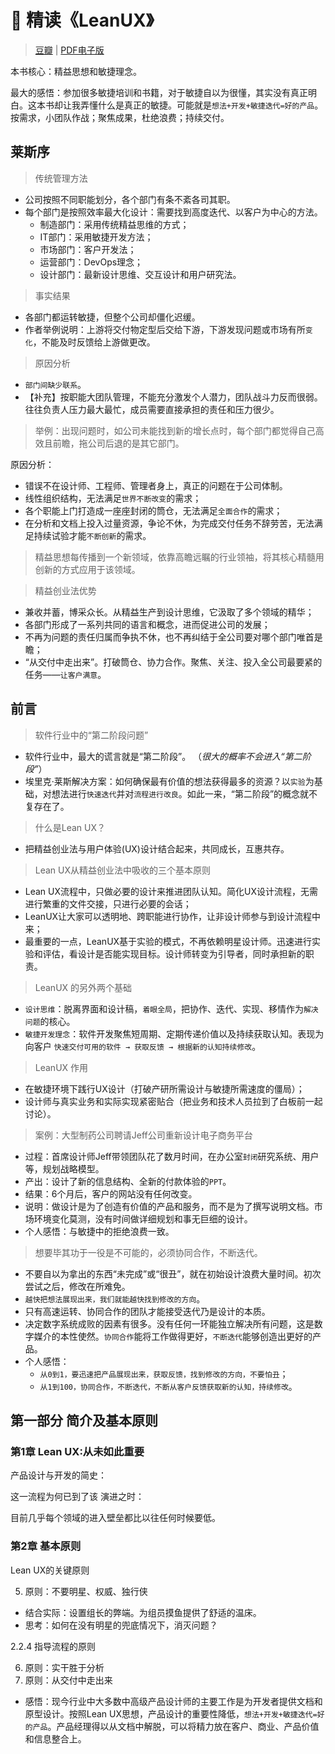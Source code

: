 # 📒 精读《LeanUX》
> [豆瓣](https://book.douban.com/subject/24896848/) | [PDF电子版](精益设计.pdf ':ignore')

本书核心：精益思想和敏捷理念。

最大的感悟：参加很多敏捷培训和书籍，对于敏捷自以为很懂，其实没有真正明白。这本书却让我弄懂什么是真正的敏捷。可能就是`想法+开发+敏捷迭代=好的产品`。按需求，小团队作战；聚焦成果，杜绝浪费；持续交付。

## 莱斯序
> 传统管理方法
- 公司按照不同职能划分，各个部门有条不紊各司其职。
- 每个部门是按照效率最大化设计：需要找到高度迭代、以客户为中心的方法。
  - 制造部门：采用传统精益思维的方式；
  - IT部门：采用敏捷开发方法；
  - 市场部门：客户开发法；
  - 运营部门：DevOps理念；
  - 设计部门：最新设计思维、交互设计和用户研究法。

> 事实结果
- 各部门都运转敏捷，但整个公司却僵化迟缓。
- 作者举例说明：上游将交付物定型后交给下游，下游发现问题或市场有所`变化`，不能及时反馈给上游做更改。

> 原因分析
- `部门间缺少联系`。
- 【补充】按职能大团队管理，不能充分激发个人潜力，团队战斗力反而很弱。往往负责人压力最大最忙，成员需要直接承担的责任和压力很少。

> 举例：出现问题时，如公司未能找到新的增长点时，每个部门都觉得自己高效且前瞻，拖公司后退的是其它部门。

原因分析：
- 错误不在设计师、工程师、管理者身上，真正的问题在于公司体制。
- 线性组织结构，无法满足`世界不断改变`的需求；
- 各个职能上门打造成一座座封闭的筒仓，无法满足`全面合作`的需求；
- 在分析和文档上投入过量资源，争论不休，为完成交付任务不辞劳苦，无法满足持续试验才能`不断创新`的需求。

> 精益思想每传播到一个新领域，依靠高瞻远瞩的行业领袖，将其核心精髓用创新的方式应用于该领域。

> 精益创业法优势
- 兼收并蓄，博采众长。从精益生产到设计思维，它汲取了多个领域的精华；
- 各部门形成了一系列共同的语言和概念，进而促进公司的发展；
- 不再为问题的责任归属而争执不休，也不再纠结于全公司要对哪个部门唯首是瞻；
- “从交付中走出来”。打破筒仓、协力合作。聚焦、关注、投入全公司最要紧的任务——`让客户满意`。

## 前言

> 软件行业中的“第二阶段问题”
- 软件行业中，最大的谎言就是“第二阶段”。  （*很大的概率不会进入“第二阶段”*）
- 埃里克·莱斯解决方案：如何确保最有价值的想法获得最多的资源？以`实验`为基础，对想法进行`快速迭代`并对`流程进行改良`。如此一来，“第二阶段”的概念就不复存在了。

> 什么是Lean UX？
- 把精益创业法与用户体验(UX)设计结合起来，共同成长，互惠共存。

> Lean UX从精益创业法中吸收的三个基本原则
- Lean UX流程中，只做必要的设计来推进团队认知。简化UX设计流程，无需进行繁重的文件交接，只进行必要的会话；
- LeanUX让大家可以透明地、跨职能进行协作，让非设计师参与到设计流程中来；
- 最重要的一点，LeanUX基于实验的模式，不再依赖明星设计师。迅速进行实验和评估，看设计是否能实现目标。设计师转变为引导者，同时承担新的职责。

> LeanUX 的另外两个基础
- `设计思维`：脱离界面和设计稿，`着眼全局`，把协作、迭代、实现、移情作为`解决问题`的核心。
- `敏捷开发理念`：软件开发聚焦短周期、定期传递价值以及持续获取认知。表现为向客户 `快速交付可用的软件 → 获取反馈 → 根据新的认知持续修改`。

> LeanUX 作用
- 在敏捷环境下践行UX设计（打破产研所需设计与敏捷所需速度的僵局）；
- 设计师与真实业务和实际实现紧密贴合（把业务和技术人员拉到了白板前一起讨论）。

> 案例：大型制药公司聘请Jeff公司重新设计电子商务平台
- 过程：首席设计师Jeff带领团队花了数月时间，在办公室`封闭`研究系统、用户等，规划战略模型。
- 产出：设计了新的信息结构、全新的付款体验的`PPT`。
- 结果：6个月后，客户的网站没有任何改变。
- 说明：做设计是为了创造有价值的产品和服务，而不是为了撰写说明文档。市场环境变化莫测，没有时间做详细规划和事无巨细的设计。
- 个人感悟：与敏捷中的拒绝浪费一致。

> 想要毕其功于一役是不可能的，必须协同合作，不断迭代。
- 不要自以为拿出的东西“未完成”或“很丑”，就在初始设计浪费大量时间。初次尝试之后，修改在所难免。
- `越快把想法展现出来，我们就能越快找到修改的方向`。
- 只有高速运转、协同合作的团队才能接受迭代乃是设计的本质。
- 决定数字系统成败的因素有很多。没有任何一环能独立解决所有问题，这是数字媒介的本性使然。`协同合作`能将工作做得更好，`不断迭代`能够创造出更好的产品。
- 个人感悟：
  - `从0到1，要迅速把产品展现出来，获取反馈，找到修改的方向，不要怕丑`；
  - `从1到100，协同合作，不断迭代，不断从客户反馈获取新的认知，持续修改`。

## 第一部分 简介及基本原则

### 第1章 Lean UX:从未如此重要

产品设计与开发的简史：

这一流程为何已到了该 演进之时：

目前几乎每个领域的进入壁垒都比以往任何时候要低。


### 第2章 基本原则

Lean UX的关键原则

5. 原则：不要明星、权威、独行侠
- 结合实际：设置组长的弊端。为组员摸鱼提供了舒适的温床。
- 思考：如何在没有明星的兜底情况下，消灭问题？

2.2.4 指导流程的原则

6. 原则：实干胜于分析
7. 原则：从交付中走出来
- 感悟：现今行业中大多数中高级产品设计师的主要工作是为开发者提供文档和原型设计。按照Lean UX思想，产品设计的重要性降低，`想法+开发+敏捷迭代=好的产品`。产品经理得以从文档中解脱，可以将精力放在客户、商业、产品价值和信息整合上。
